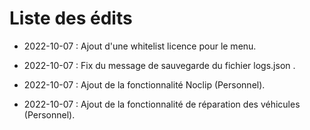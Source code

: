 # Liste des édits

- 2022-10-07 : Ajout d'une whitelist licence pour le menu.

- 2022-10-07 : Fix du message de sauvegarde du fichier logs.json .

- 2022-10-07 : Ajout de la fonctionnalité Noclip (Personnel).

- 2022-10-07 : Ajout de la fonctionnalité de réparation des véhicules (Personnel).